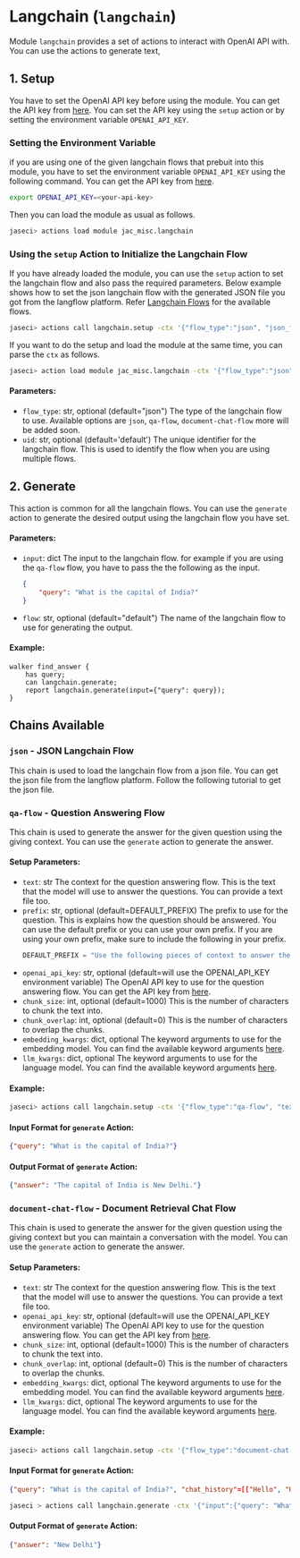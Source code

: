 # **Langchain (`langchain`)**

Module `langchain` provides a set of actions to interact with OpenAI API with. You can use the actions to generate text,

## **1. Setup**
You have to set the OpenAI API key before using the module. You can get the API key from [here](https://platform.openai.com/account/api-keys). You can set the API key using the `setup` action or by setting the environment variable `OPENAI_API_KEY`.

### Setting the Environment Variable
if you are using one of the given langchain flows that prebuit into this module, you have to set the environment variable `OPENAI_API_KEY` using the following command. You can get the API key from [here](https://platform.openai.com/account/api-keys).
```bash
export OPENAI_API_KEY=<your-api-key>
```
Then you can load the module as usual as follows.
```bash
jaseci> actions load module jac_misc.langchain
```
### Using the `setup` Action to Initialize the Langchain Flow
If you have already loaded the module, you can use the `setup` action to set the langchain flow and also pass the required parameters.
Below example shows how to set the json langchain flow with the generated JSON file you got from the langflow platform.
Refer [Langchain Flows]() for the available flows.
```bash
jaseci> actions call langchain.setup -ctx '{"flow_type":"json", "json_file": <path-to-json-file>}'
```
If you want to do the setup and load the module at the same time, you can parse the `ctx` as follows.
```bash
jaseci> action load module jac_misc.langchain -ctx '{"flow_type":"json", "json_file": <path-to-json-file>}'
```

#### Parameters:
- `flow_type`: str, optional (default="json")
    The type of the langchain flow to use. Available options are `json`, `qa-flow`, `document-chat-flow` more will be added soon.
- `uid`: str, optional (default='default')
    The unique identifier for the langchain flow. This is used to identify the flow when you are using multiple flows.

## **2. Generate**
This action is common for all the langchain flows. You can use the `generate` action to generate the desired output using the langchain flow you have set.
#### Parameters:

- `input`: dict
    The input to the langchain flow. for example if you are using the `qa-flow` flow, you have to pass the the following as the input.
    ```json
    {
        "query": "What is the capital of India?"
    }
    ```
- `flow`: str, optional (default="default")
    The name of the langchain flow to use for generating the output.

#### Example:
```jac
walker find_answer {
    has query;
    can langchain.generate;
    report langchain.generate(input={"query": query});
}
```

## Chains Available
### **`json`** - JSON Langchain Flow
This chain is used to load the langchain flow from a json file. You can get the json file from the langflow platform. Follow the following tutorial to get the json file.
<!-- TODO: Add the Youtube Video -->
### **`qa-flow`** - Question Answering Flow
This chain is used to generate the answer for the given question using the giving context. You can use the `generate` action to generate the answer.

<!-- TODO: Add the Youtube Video -->

#### Setup Parameters:
- `text`: str
    The context for the question answering flow. This is the text that the model will use to answer the questions. You can provide a text file too.
- `prefix`: str, optional (default=DEFAULT_PREFIX)
    The prefix to use for the question. This is explains how the question should be answered. You can use the default prefix or you can use your own prefix. If you are using your own prefix, make sure to include the following in your prefix.
    ```python
    DEFAULT_PREFIX = "Use the following pieces of context to answer the question at the end. If you don't know the answer, just say that you don't know, don't try to make up an answer."
    ```
- `openai_api_key`: str, optional (default=will use the OPENAI_API_KEY environment variable)
    The OpenAI API key to use for the question answering flow. You can get the API key from [here](https://platform.openai.com/account/api-keys).
- `chunk_size`: int, optional (default=1000)
    This is the number of characters to chunk the text into.
- `chunk_overlap`: int, optional (default=0)
    This is the number of characters to overlap the chunks.
- `embedding_kwargs`: dict, optional
    The keyword arguments to use for the embedding model. You can find the available keyword arguments [here](https://python.langchain.com/en/latest/reference/modules/embeddings.html#langchain.embeddings.OpenAIEmbeddings).
- `llm_kwargs`: dict, optional
    The keyword arguments to use for the language model. You can find the available keyword arguments [here](https://python.langchain.com/en/latest/reference/modules/llms.html#langchain.llms.OpenAI).

#### Example:
```bash
jaseci> actions call langchain.setup -ctx '{"flow_type":"qa-flow", "text": "The capital of India is New Delhi."}'
```

#### Input Format for `generate` Action:
```json
{"query": "What is the capital of India?"}
```
#### Output Format of `generate` Action:
```json
{"answer": "The capital of India is New Delhi."}
```

### **`document-chat-flow`** - Document Retrieval Chat Flow
This chain is used to generate the answer for the given question using the giving context but you can maintain a conversation with the model. You can use the `generate` action to generate the answer.

<!-- TODO: Add the Youtube Video -->

#### Setup Parameters:
- `text`: str
    The context for the question answering flow. This is the text that the model will use to answer the questions. You can provide a text file too.
- `openai_api_key`: str, optional (default=will use the OPENAI_API_KEY environment variable)
    The OpenAI API key to use for the question answering flow. You can get the API key from [here](https://platform.openai.com/account/api-keys).
- `chunk_size`: int, optional (default=1000)
    This is the number of characters to chunk the text into.
- `chunk_overlap`: int, optional (default=0)
    This is the number of characters to overlap the chunks.
- `embedding_kwargs`: dict, optional
    The keyword arguments to use for the embedding model. You can find the available keyword arguments [here](https://python.langchain.com/en/latest/reference/modules/embeddings.html#langchain.embeddings.OpenAIEmbeddings).
- `llm_kwargs`: dict, optional
    The keyword arguments to use for the language model. You can find the available keyword arguments [here](https://python.langchain.com/en/latest/reference/modules/llms.html#langchain.llms.OpenAI).

#### Example:
```bash
jaseci> actions call langchain.setup -ctx '{"flow_type":"document-chat-flow", "text": "The capital of India is New Delhi."}'
```

#### Input Format for `generate` Action:
```json
{"query": "What is the capital of India?", "chat_history"=[["Hello", "Hi"]]}
```
```bash
jaseci > actions call langchain.generate -ctx '{"input":{"query": "What is the capital of India?"}}'
```
#### Output Format of `generate` Action:
```json
{"answer": "New Delhi"}
```

